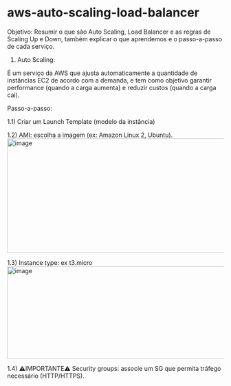 # aws-auto-scaling-load-balancer

Objetivo: Resumir o que são Auto Scaling, Load Balancer e as regras de Scaling Up e Down, também explicar o que aprendemos e o passo-a-passo de cada serviço.

1) Auto Scaling:

É um serviço da AWS que ajusta automaticamente a quantidade de instâncias EC2 de acordo com a demanda, e tem como objetivo garantir performance (quando a carga aumenta) e reduzir custos (quando a carga cai).

Passo-a-passo:

1.1) Criar um Launch Template (modelo da instância)

1.2) AMI: escolha a imagem (ex: Amazon Linux 2, Ubuntu).
<img width="833" height="266" alt="image" src="https://github.com/user-attachments/assets/1424577d-72b9-45ca-9867-1af415db14a5" />

1.3) Instance type: ex t3.micro
<img width="1234" height="215" alt="image" src="https://github.com/user-attachments/assets/d0a21e87-c756-475f-8b31-80621427e6f5" />

1.4) ⚠️IMPORTANTE⚠️ Security groups: associe um SG que permita tráfego necessário (HTTP/HTTPS).






